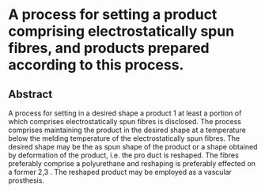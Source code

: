 # A process for setting a product comprising electrostatically spun fibres, and products prepared according to this process.

## Abstract
A process for setting in a desired shape a product 1 at least a portion of which comprises electrostatically spun fibres is disclosed. The process comprises maintaining the product in the desired shape at a temperature below the melding temperature of the electrostatically spun fibres. The desired shape may be the as spun shape of the product or a shape obtained by deformation of the product, i.e. the pro duct is reshaped. The fibres preferably comprise a polyurethane and reshaping is preferably effected on a former 2,3 . The reshaped product may be employed as a vascular prosthesis.